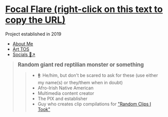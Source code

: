 # [Focal Flare (right-click on this text to copy the URL)](https://docsify-this.net/?basePath=https://raw.githubusercontent.com/FocalFlare/FF-About-Me-and-TOS/bdacc593015065667c7ca8618faff5a3ce630269/docs&homepage=home.md&sidebar=true&browser-tab-title=Focal%20Flare%20//%20Art%20TOS&edit-link-text=[Open-source]%20Edit%20Page&hide-credits=true&maxLevel=3&hypothesis=true&font-family=Helvetica%20Neue,Helvetica,Arial,sans-serif&font-size=1.25&link-color=ff003d&loadFavicon=favicon.png&coverpage=_coverpage.md&loadSidebar=_sidebar.md&loadFooter=_footer.md&logo=sidebaricon.png&searchbox=true&subMaxLevel=3&pagination=true&mergeNavbar=true&header-weight=700&zoom-images=true&dark-mode=true&link-color-dark-mode=fa124b&coverpage-color-dark-mode=a6a6a6#/)

Project established in 2019

* [About Me](https://docsify-this.net/?basePath=https://raw.githubusercontent.com/FocalFlare/FF-About-Me-and-TOS/ea09149acec3b4827a7608a0f5556eca8cf6ec52/docs&homepage=home.md&edit-link=https://github.com/FocalFlare/FF-About-Me-and-TOS/blob/ea09149acec3b4827a7608a0f5556eca8cf6ec52/docs&sidebar=true&browser-tab-title=Focal%20Flare%20//%20Art%20TOS&edit-link-text=[Open-source]%20Edit%20Page&edit-link-top=true&hide-credits=true&maxLevel=3&hypothesis=true&font-family=Helvetica%20Neue,Helvetica,Arial,sans-serif&font-size=1.25&link-color=ff003d&loadFavicon=favicon.png&coverpage=_coverpage.md&loadSidebar=_sidebar.md&loadFooter=_footer.md&name=Focal%20Flare&logo=sidebaricon.png&searchbox=true&subMaxLevel=3&pagination=true&mergeNavbar=true&header-weight=700&zoom-images=true&dark-mode=true&link-color-dark-mode=fa124b&coverpage-color-dark-mode=a6a6a6#/aboutMe)
* [Art TOS](https://docsify-this.net/?basePath=https://raw.githubusercontent.com/FocalFlare/FF-About-Me-and-TOS/de04b4ad4e040bcbceb564d6b9a24c56d36b939a/docs&homepage=home.md&edit-link=https://github.com/FocalFlare/FF-About-Me-and-TOS/blob/de04b4ad4e040bcbceb564d6b9a24c56d36b939a/docs&sidebar=true&browser-tab-title=Focal%20Flare%20//%20Art%20TOS&edit-link-text=[Open-source]%20Edit%20Page&edit-link-top=true&hide-credits=true&maxLevel=3&hypothesis=true&font-family=Helvetica%20Neue,Helvetica,Arial,sans-serif&font-size=1.25&link-color=ff003d&loadFavicon=favicon.png&coverpage=_coverpage.md&loadSidebar=_sidebar.md&loadFooter=_footer.md&name=Focal%20Flare&logo=sidebaricon.png&searchbox=true&subMaxLevel=3&pagination=true&mergeNavbar=true&header-weight=700&zoom-images=true&dark-mode=true&link-color-dark-mode=fa124b&coverpage-color-dark-mode=a6a6a6#/tos)
* [Socials 🔗↗](https://focalflare.carrd.co)

> <big><strong>Random giant red reptilian monster or something</strong></big>
>> - 🚹: He/him, but don't be scared to ask for these (use either my name(s) or they/them when in doubt)
>> - Afro-Irish Native American
>> - Multimedia content creator
>> - The PIX and establisher
>> - Guy who creates clip compilations for ["Random Clips I Took"](https://youtube.com/playlist?list=PLHTN9xwaE13jvWsPhwYjJERQV-AJec0_d&si=NV8xZ0sx0IwNcd6u)
